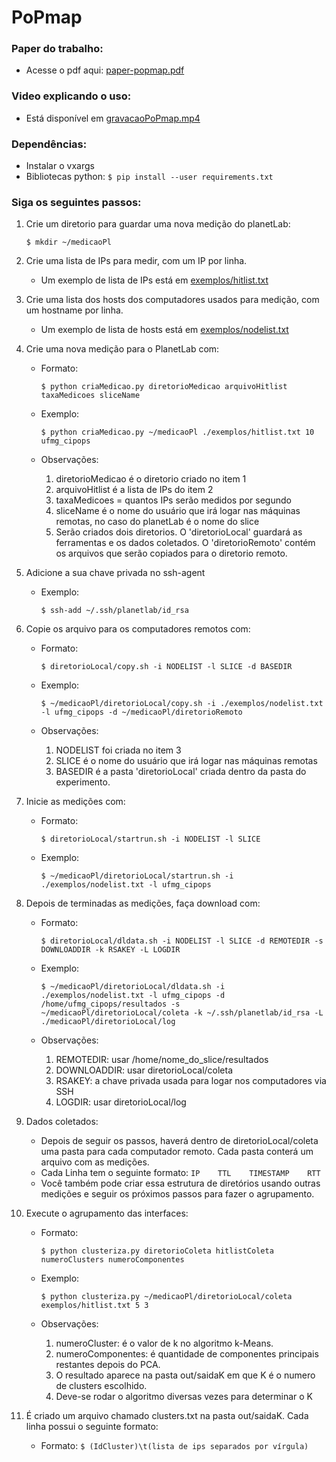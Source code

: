 # PoPmap

### Paper do trabalho:
* Acesse o pdf aqui: [paper-popmap.pdf](popmap-paper.pdf)

### Video explicando o uso:
* Está disponível em [gravacaoPoPmap.mp4](gravacaoPoPmap.mp4)


### Dependências:

* Instalar o vxargs
* Bibliotecas python: ```$ pip install --user requirements.txt```


### Siga os seguintes passos:

1. Crie um diretorio para guardar uma nova medição do planetLab:

   ```$ mkdir ~/medicaoPl```
	
1. Crie uma lista de IPs para medir, com um IP por linha.

   * Um exemplo de lista de IPs está em [exemplos/hitlist.txt](exemplos/hitlist.txt)

1. Crie uma lista dos hosts dos computadores usados para medição, com um hostname por linha.
   * Um exemplo de lista de hosts está em [exemplos/nodelist.txt](exemplos/nodelist.txt)

1. Crie uma nova medição para o PlanetLab com:

   * Formato:
	
        ```$ python criaMedicao.py diretorioMedicao arquivoHitlist taxaMedicoes sliceName```

   * Exemplo:
	
       ```$ python criaMedicao.py ~/medicaoPl ./exemplos/hitlist.txt 10 ufmg_cipops```

   * Observações:
	
      1. diretorioMedicao é o diretorio criado no item 1
      1. arquivoHitlist é a lista de IPs do item 2
      1. taxaMedicoes = quantos IPs serão medidos por segundo
      1. sliceName é o nome do usuário que irá logar nas máquinas remotas, no caso do planetLab é o nome do slice
      1. Serão criados dois diretorios. O 'diretorioLocal' guardará as ferramentas e os dados coletados. O 'diretorioRemoto' contém os arquivos que serão copiados para o diretorio remoto.

1. Adicione a sua chave privada no ssh-agent
   
   * Exemplo:

	   ```$ ssh-add ~/.ssh/planetlab/id_rsa```
	
1. Copie os arquivo para os computadores remotos com:

   * Formato:
   
      ```$ diretorioLocal/copy.sh -i NODELIST -l SLICE -d BASEDIR```
   * Exemplo:
   
      ```$ ~/medicaoPl/diretorioLocal/copy.sh -i ./exemplos/nodelist.txt -l ufmg_cipops -d ~/medicaoPl/diretorioRemoto```
   * Observações:
	
      1. NODELIST foi criada no item 3
      1. SLICE é o nome do usuário que irá logar nas máquinas remotas
      1. BASEDIR é a pasta 'diretorioLocal' criada dentro da pasta do experimento.

1. Inicie as medições com:

   * Formato:
   
      ```$ diretorioLocal/startrun.sh -i NODELIST -l SLICE```
   
   * Exemplo:
   
      ```$ ~/medicaoPl/diretorioLocal/startrun.sh -i ./exemplos/nodelist.txt -l ufmg_cipops```

1. Depois de terminadas as medições, faça download com:
   
   * Formato:
   
      ```$ diretorioLocal/dldata.sh -i NODELIST -l SLICE -d REMOTEDIR -s DOWNLOADDIR -k RSAKEY -L LOGDIR```
   
   * Exemplo:
	   
       ```$ ~/medicaoPl/diretorioLocal/dldata.sh -i ./exemplos/nodelist.txt -l ufmg_cipops -d /home/ufmg_cipops/resultados -s ~/medicaoPl/diretorioLocal/coleta -k ~/.ssh/planetlab/id_rsa -L ./medicaoPl/diretorioLocal/log```

   * Observações:
   
      1. REMOTEDIR: usar /home/nome_do_slice/resultados
      1. DOWNLOADDIR: usar diretorioLocal/coleta
      1. RSAKEY: a chave privada usada para logar nos computadores via SSH
      1. LOGDIR: usar diretorioLocal/log

1. Dados coletados:
   * Depois de seguir os passos, haverá dentro de diretorioLocal/coleta uma pasta para cada computador remoto. Cada pasta conterá um arquivo com as medições.
   * Cada Linha tem o seguinte formato: ```IP    TTL    TIMESTAMP    RTT```
   * Você também pode criar essa estrutura de diretórios usando outras medições e seguir os próximos passos para fazer o agrupamento.

1. Execute o agrupamento das interfaces:

   * Formato:
      
      ```$ python clusteriza.py diretorioColeta hitlistColeta numeroClusters numeroComponentes```
   
   * Exemplo:
      
      ```$ python clusteriza.py ~/medicaoPl/diretorioLocal/coleta exemplos/hitlist.txt 5 3```
   
   * Observações:
   
      1. numeroCluster: é o valor de k no algoritmo k-Means.
      1. numeroComponentes: é quantidade de componentes principais restantes depois do PCA.
      1. O resultado aparece na pasta out/saidaK em que K é o numero de clusters escolhido.
      1. Deve-se rodar o algoritmo diversas vezes para determinar o K

1. É criado um arquivo chamado clusters.txt na pasta out/saidaK. Cada linha possui o seguinte formato:
   * Formato:
      ```$ (IdCluster)\t(lista de ips separados por vírgula)```

